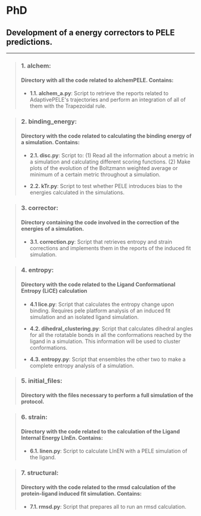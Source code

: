 # PhD
## Development of a energy correctors to PELE predictions.

---
> ### 1. alchem: 
> #### Directory with all the code related to alchemPELE. Contains:
>
> - **1.1. alchem_a.py**: Script to retrieve the reports related to AdaptivePELE's trajectories and perform an integration
of all of them with the Trapezoidal rule.

> ### 2. binding_energy: 
> #### Directory with the code related to calculating the binding energy of a simulation. Contains: 
>
> - **2.1. disc.py**: Script to: (1) Read all the information about a metric in a simulation and calculating different scoring functions.
> (2) Make plots of the evolution of the Boltzmann weighted average or minimum of a certain metric throughout a simulation.
>
> - **2.2. kTr.py**: Script to test whether PELE introduces bias to the energies calculated in the simulations. 

> ### 3. corrector:
> #### Directory containing the code involved in the correction of the energies of a simulation.
>
> - **3.1. correction.py**: Script that retrieves entropy and strain corrections and implements them in the reports of the 
> induced fit simulation.

> ### 4. entropy:
> #### Directory with the code related to the Ligand Conformational Entropy (LiCE) calculation
>
> - **4.1 lice.py**: Script that calculates the entropy change upon binding. Requires pele platform analysis
> of an induced fit simulation and an isolated ligand simulation.
> 
> - **4.2. dihedral_clustering.py**: Script that calculates dihedral angles for all the rotatable bonds in all the conformations reached 
> by the ligand in a simulation. This information will be used to cluster conformations. 
>
> - **4.3. entropy.py**: Script that ensembles the other two to make a complete entropy analysis of a simulation.

> ### 5. initial_files:
> #### Directory with the files necessary to perform a full simulation of the protocol.

> ### 6. strain: 
> #### Directory with the code related to the calculation of the Ligand Internal Energy LInEn. Contains:
> 
> - **6.1. linen.py**: Script to calculate LInEN with a PELE simulation of the ligand. 

> ### 7. structural:
> #### Directory with the code related to the rmsd calculation of the protein-ligand induced fit simulation. Contains:
>
> - **7.1. rmsd.py**: Script that prepares all to run an rmsd calculation. 
